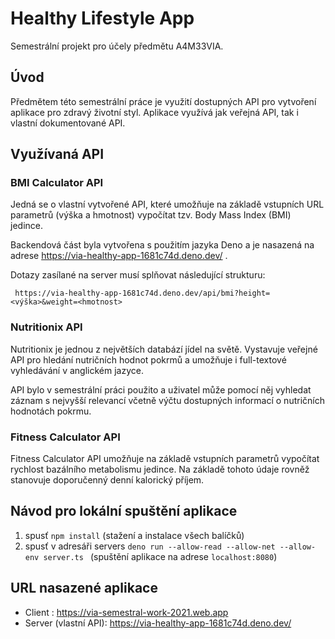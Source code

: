 # Healthy Lifestyle App
Semestrální projekt pro účely předmětu A4M33VIA.

## Úvod
Předmětem této semestrální práce je využití dostupných API pro vytvoření aplikace pro
zdravý životní styl. Aplikace využívá jak veřejná API, tak i vlastní dokumentované API.

## Využívaná API
### BMI Calculator API
Jedná se o vlastní vytvořené API, které umožňuje na základě vstupních URL parametrů
(výška a hmotnost) vypočítat tzv. Body Mass Index (BMI) jedince.

Backendová část byla vytvořena s použitím jazyka Deno a je nasazená na adrese 
https://via-healthy-app-1681c74d.deno.dev/ .

Dotazy zasílané na server musí splňovat následující strukturu:

` https://via-healthy-app-1681c74d.deno.dev/api/bmi?height=<výška>&weight=<hmotnost>`

### Nutritionix API
Nutritionix je jednou z největších databází jídel na světě. Vystavuje veřejné API pro hledání 
nutričních hodnot pokrmů a umožňuje i full-textové vyhledávání v anglickém jazyce.

API bylo v semestrální práci použito a uživatel může pomocí něj vyhledat záznam s nejvyšší relevancí
včetně výčtu dostupných informací o nutričních hodnotách pokrmu.

### Fitness Calculator API
Fitness Calculator API umožňuje na základě vstupních parametrů vypočítat rychlost bazálního metabolismu
jedince. Na základě tohoto údaje rovněž stanovuje doporučenný denní kalorický příjem.

## Návod pro lokální spuštění aplikace
1) spusť `npm install` (stažení a instalace všech balíčků)
2) spusť v adresáři servers `deno run --allow-read --allow-net --allow-env server.ts
   ` (spuštění aplikace na adrese `localhost:8080`)

## URL nasazené aplikace
- Client : https://via-semestral-work-2021.web.app
- Server (vlastní API): https://via-healthy-app-1681c74d.deno.dev/

